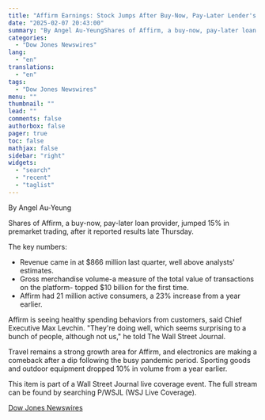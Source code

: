 ```yaml
---
title: "Affirm Earnings: Stock Jumps After Buy-Now, Pay-Later Lender's Revenues Beat Forecasts — WSJ"
date: "2025-02-07 20:43:00"
summary: "By Angel Au-YeungShares of Affirm, a buy-now, pay-later loan provider, jumped 15% in premarket trading, after it reported results late Thursday.The key numbers:Revenue came in at $866 million last quarter, well above analysts' estimates.Gross merchandise volume-a measure of the total value of transactions on the platform- topped $10 billion for..."
categories:
  - "Dow Jones Newswires"
lang:
  - "en"
translations:
  - "en"
tags:
  - "Dow Jones Newswires"
menu: ""
thumbnail: ""
lead: ""
comments: false
authorbox: false
pager: true
toc: false
mathjax: false
sidebar: "right"
widgets:
  - "search"
  - "recent"
  - "taglist"
---
```


By Angel Au-Yeung

Shares of Affirm, a buy-now, pay-later loan provider, jumped 15% in premarket trading, after it reported results late Thursday.

The key numbers:

* Revenue came in at $866 million last quarter, well above analysts' estimates.
* Gross merchandise volume-a measure of the total value of transactions on the platform- topped $10 billion for the first time.
* Affirm had 21 million active consumers, a 23% increase from a year earlier.

Affirm is seeing healthy spending behaviors from customers, said Chief Executive Max Levchin. "They're doing well, which seems surprising to a bunch of people, although not us," he told The Wall Street Journal.

Travel remains a strong growth area for Affirm, and electronics are making a comeback after a dip following the busy pandemic period. Sporting goods and outdoor equipment dropped 10% in volume from a year earlier.

This item is part of a Wall Street Journal live coverage event. The full stream can be found by searching P/WSJL (WSJ Live Coverage).

[Dow Jones Newswires](https://www.tradingview.com/news/DJN_DN20250207005590:0/)

